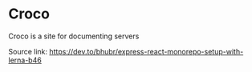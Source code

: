 # Croco
Croco is a site for documenting servers 

Source link: https://dev.to/bhubr/express-react-monorepo-setup-with-lerna-b46
